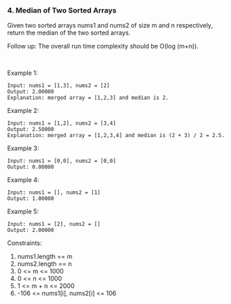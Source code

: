 ### 4. Median of Two Sorted Arrays

Given two sorted arrays nums1 and nums2 of size m and n respectively, return the median of the two sorted arrays.

Follow up: The overall run time complexity should be O(log (m+n)).

 

Example 1:
```
Input: nums1 = [1,3], nums2 = [2]
Output: 2.00000
Explanation: merged array = [1,2,3] and median is 2.
```
Example 2:
```
Input: nums1 = [1,2], nums2 = [3,4]
Output: 2.50000
Explanation: merged array = [1,2,3,4] and median is (2 + 3) / 2 = 2.5.
```
Example 3:
```
Input: nums1 = [0,0], nums2 = [0,0]
Output: 0.00000
```
Example 4:
```
Input: nums1 = [], nums2 = [1]
Output: 1.00000
```
Example 5:
```
Input: nums1 = [2], nums2 = []
Output: 2.00000
```
Constraints:

1. nums1.length == m
2. nums2.length == n
3. 0 <= m <= 1000
4. 0 <= n <= 1000
5. 1 <= m + n <= 2000
6. -106 <= nums1[i], nums2[i] <= 106
